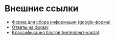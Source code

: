 # Внешние ссылки
* [Форма для сбора информации (google-форма)](https://forms.gle/fiS4xMVEJ8h3eVpT8)
* [Ответы на форму](https://docs.google.com/spreadsheets/d/1AWiVX7N6fDOJq9kyAlCkE3XLC76BljP-_BpNQzYXWQ4/edit?usp=sharing)
* [Классификация блогов (интеллект-карта)](https://mind42.com/public/dc044318-8aa5-41cd-8568-4519b4f0cb2e)
